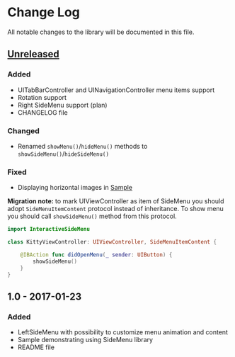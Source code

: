 # Change Log
All notable changes to the library will be documented in this file.

## [Unreleased]
### Added
- UITabBarController and UINavigationController menu items support
- Rotation support
- Right SideMenu support (plan)
- CHANGELOG file

### Changed
- Renamed `showMenu()`/`hideMenu()` methods to `showSideMenu()`/`hideSideMenu()`

### Fixed
- Displaying horizontal images in [Sample](./Sample)

**Migration note:** to mark UIViewController as item of SideMenu you should adopt `SideMenuItemContent` protocol instead of inheritance.
To show menu you should call `showSideMenu()` method from this protocol.
```swift
import InteractiveSideMenu

class KittyViewController: UIViewController, SideMenuItemContent {

    @IBAction func didOpenMenu(_ sender: UIButton) {
        showSideMenu()
    }
}
```

## 1.0 - 2017-01-23
### Added
- LeftSideMenu with possibility to customize menu animation and content    
- Sample demonstrating using SideMenu library
- README file

[Unreleased]: https://github.com/handsomecode/InteractiveSideMenu/compare/master...feature/nav_and_tab_controllers_support
